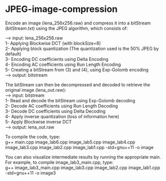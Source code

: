 # JPEG-image-compression

Encode an image (lena_256x256.raw) and compress it into a bitStream (bitStream.txt) using the JPEG algorithm, which consists of:

--> input: lena_256x256.raw  
1- Applying Blockwise DCT (with blockSize=8)  
2- Applying block quantization (The quantization used is the 50% JPEG by default)  
3- Encoding DC coefficients using Delta Encoding  
4- Encoding AC coefficients using Run Length Encoding   
5- Creating a bitStream from (3) and (4), using Exp-Golomb encoding  
--> output: bitstream  
  
The bitStream can then be decompressed and decoded to retrieve the original image (lena_out.raw):  
--> input: bitstream  
1- Read and decode the bitStream using Exp-Golomb decoding  
2- Decode AC coefficients using Run Length Decoding  
3- Decode DC coefficients using Delta Decoding  
4- Apply inverse quantization (loss of information here)  
5- Apply Blockwise inverse DCT  
--> output: lena_out.raw  
  
To compile the code, type:  
g++ main.cpp image_lab6.cpp image_lab5.cpp image_lab4.cpp image_lab3.cpp image_lab2.cpp image_lab1.cpp -std=gnu++11 -o image  

You can also visualize intermediate results by running the appropriate main. For example, to compile image_lab3_main.cpp, type:  
g++ image_lab3_main.cpp image_lab3.cpp image_lab2.cpp image_lab1.cpp -std=gnu++11 -o image3  
